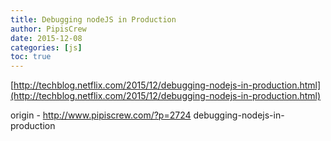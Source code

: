 ```yaml
---
title: Debugging nodeJS in Production
author: PipisCrew
date: 2015-12-08
categories: [js]
toc: true
---
```


[http://techblog.netflix.com/2015/12/debugging-nodejs-in-production.html](http://techblog.netflix.com/2015/12/debugging-nodejs-in-production.html)

origin - http://www.pipiscrew.com/?p=2724 debugging-nodejs-in-production